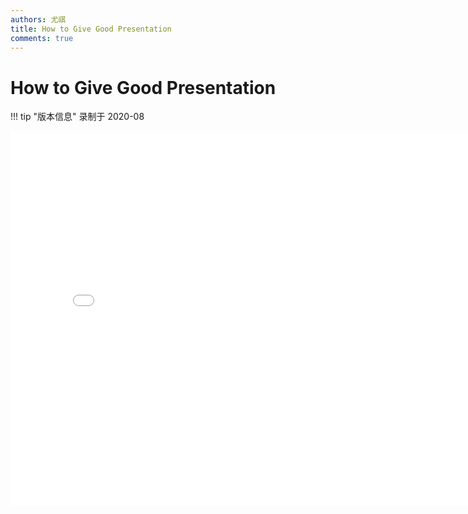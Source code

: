 ```yaml
---
authors: 尤祺
title: How to Give Good Presentation
comments: true
---
```


# How to Give Good Presentation

!!! tip "版本信息"
    录制于 2020-08

<iframe src="//player.bilibili.com/player.html?aid=969716528&bvid=BV1Bp4y1a7R8&cid=238144375&page=1" scrolling="no" border="0" frameborder="no" framespacing="0" allowfullscreen="true" height="600" width="800"> </iframe>
